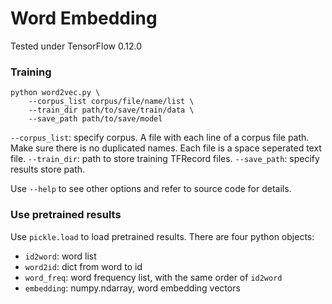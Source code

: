 Word Embedding
=====

Tested under TensorFlow 0.12.0

### Training

```
python word2vec.py \
    --corpus_list corpus/file/name/list \
    --train_dir path/to/save/train/data \
    --save_path path/to/save/model
```

`--corpus_list`: specify corpus. A file with each line of a corpus file path.
                 Make sure there is no duplicated names.
                 Each file is a space seperated text file.
`--train_dir`: path to store training TFRecord files.
`--save_path`: specify results store path.

Use `--help` to see other options and refer to source code for details.

### Use pretrained results

Use `pickle.load` to load pretrained results. There are four python objects:

- `id2word`: word list
- `word2id`: dict from word to id
- `word_freq`: word frequency list, with the same order of `id2word`
- `embedding`: numpy.ndarray, word embedding vectors
